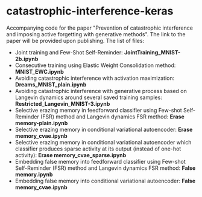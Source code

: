 # catastrophic-interference-keras
Accompanying code for the paper "Prevention of catastrophic interference and imposing active forgetting with generative methods". The link to the paper will be provided upon publishing.
The list of files:
* Joint training and Few-Shot Self-Reminder: **JointTraining_MNIST-2b.ipynb**
* Consecutive training using Elastic Weight Consolidation method: **MNIST_EWC.ipynb**
* Avoiding catastrophic interference with activation maximization: **Dreams_MNIST_plain.ipynb**
* Avoiding catastrophic interference with generative process based on Langevin dynamics around several saved training samples: **Restricted_Langevin_MNIST-3.ipynb**
* Selective erazing memory in feedforward classifier using Few-shot Self-Reminder (FSR) method and Langevin dynamics FSR method: **Erase memory-plain.ipynb**
* Selective erazing memory in conditional variational autoencoder: **Erase memory_cvae.ipynb**
* Selective erazing memory in conditional variational autoencoder which classifier produces sparse activity at its output (instead of one-hot activity): **Erase memory_cvae_sparse.ipynb**
* Embedding false memory into feedforward classifier using Few-shot Self-Reminder (FSR) method and Langevin dynamics FSR method: **False memory.ipynb**
* Embedding false memory into conditional variational autoencoder: **False memory_cvae.ipynb**
